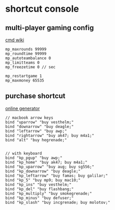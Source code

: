 # shortcut console

## multi-player gaming config

[cmd wiki](https://totalcsgo.com/commands)

```
mp_maxrounds 99999
mp_roundtime 99999
mp_autoteambalance 0
mp_limitteams 0
mp_freezetime 0 // sec

mp_restartgame 1
mp_maxmoney 65535
```

## purchase shortcut

[online generator](https://csgobuynds.com/)

```
// macbook arrow keys
bind "uparrow" "buy vesthelm;"
bind "downarrow" "buy deagle;"
bind "leftarrow" "buy awp;"
bind "rightarrow" "buy ak47; buy m4a1;"
bind "alt" "buy hegrenade;"


// with keyboard
bind "kp_pgup" "buy awp;"
bind "kp_home" "buy ak47; buy m4a1;"
bind "kp_uparrow" "buy aug; buy sg556;"
bind "kp_downarrow" "buy deagle;"
bind "kp_leftarrow" "buy famas; buy galilar;"
bind "kp_5" "buy mp9; buy mac10;"
bind "kp_ins" "buy vesthelm;"
bind "kp_del" "buy flashbang;"
bind "kp_multiply" "buy smokegrenade;"
bind "kp_minus" "buy defuser;"
bind "kp_slash" "buy incgrenade; buy molotov;"
```
